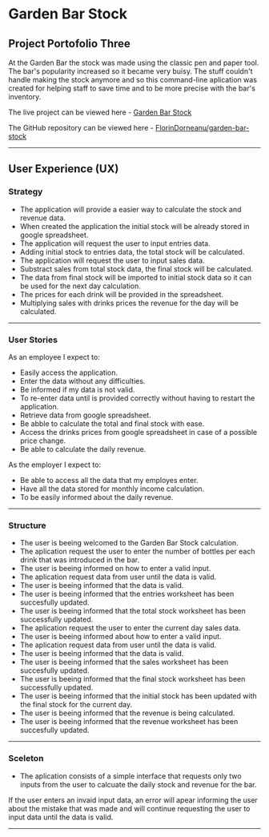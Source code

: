 # Garden Bar Stock
## Project Portofolio Three
At the Garden Bar the stock was made using the classic pen and paper tool. The bar's popularity increased so it became very buisy. The stuff couldn't handle making the stock anymore and so this command-line aplication was created for helping staff to save time and to be more precise with the bar's inventory.

The live project can be viewed here - [Garden Bar Stock](https://garden-bar-stock.herokuapp.com/)

The GitHub repository can be viewed here - [FlorinDorneanu/garden-bar-stock](https://github.com/FlorinDorneanu/garden-bar-stock)
***

## User Experience (UX)

### Strategy
* The application will provide a easier way to calculate the stock and revenue data.
* When created the application the initial stock will be already stored in google spreadsheet.
* The application will request the user to input entries data.
* Adding initial stock to entries data, the total stock will be calculated.
* The application will request the user to input sales data.
* Substract sales from total stock data, the final stock will be calculated.
* The data from final stock will be imported to initial stock data so it can be used for the next day calculation.
* The prices for each drink will be provided in the spreadsheet.
* Multiplying sales with drinks prices the revenue for the day will be calculated.
***

### User Stories
As an employee I expect to:
* Easily access the application.
* Enter the data without any difficulties.
* Be informed if my data is not valid.
* To re-enter data until is provided correctly without having to restart the application.
* Retrieve data from google spreadsheet.
* Be abble to calculate the total and final stock with ease.
* Access the drinks prices from google spreadsheet in case of a possible price change.
* Be able to calculate the daily revenue.

As the employer I expect to:
* Be able to access all the data that my employes enter.
* Have all the data stored for monthly income calculation.
* To be easily informed about the daily revenue.
***

### Structure
* The user is beeing welcomed to the Garden Bar Stock calculation.
* The aplication request the user to enter the number of bottles per each drink that was introduced in the bar.
* The user is beeing informed on how to enter a valid input.
* The aplication request data from user until the data is valid.
* The user is beeing informed that the data is valid.
* The user is beeing informed that the entries worksheet has been succesfully updated.
* The user is beeing informed that the total stock worksheet has been successfully updated.
* The aplication request the user to enter the current day sales data.
* The user is beeing informed about how to enter a valid input.
* The aplication request data from user until the data is valid.
* The user is beeing informed that the data is valid.
* The user is beeing informed that the sales worksheet has been succesfully updated.
* The user is beeing informed that the final stock worksheet has been successfully updated.
* The user is beeing informed that the initial stock has been updated with the final stock for the current day.
* The user is beeing informed that the revenue is being calculated.
* The user is beeing informed that the revenue worksheet has been succesfully updated.
***

### Sceleton
* The aplication consists of a simple interface that requests only two inputs from the user to calcuate the daily stock and revenue for the bar.

If the user enters an invaid input data, an error will apear informing the user about the mistake that was made and will continue requesting the user to input data until the data is valid.
***

